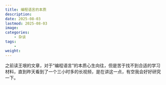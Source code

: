 ```yaml
---
title: 编程语言的本质
description: 
date: 2025-08-03
lastmod: 2025-08-03
image: 
categories:
    - 杂谈
tags:
    - 
weight: 
---
```


之前读王垠的文章，对于“编程语言”的本质心生向往，但是苦于找不到合适的学习材料，直到昨天看到了一个三小时多的长视频，是在讲这一点，有空我会好好研究一下。

